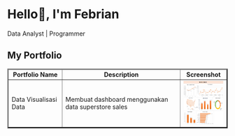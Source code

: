 # <summary><strong>Hello👋, I'm Febrian</strong></summary>
<p> Data Analyst | Programmer </p>

## <summary><strong>My Portfolio</strong></summary>
<table border=2>
  <thead>
    <tr align="center">
      <td><strong>Portfolio Name</strong></td>
      <td><strong>Description</strong></td>
      <td><strong>Screenshot</strong></td>
    </tr>
  </thead>
  <tbody>
    <tr>
      <td>Data Visualisasi Data</td>
      <td>Membuat dashboard menggunakan data superstore sales</td>
      <td><img src="https://github.com/febrianfauzi/MyPortfolio/blob/main/Screenshot/Superstore-data.png" width=100 height=100></td>
    </tr>
  </tbody>
</table>
